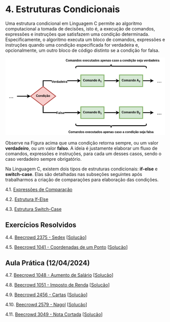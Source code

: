 # 4. Estruturas Condicionais

Uma estrutura condicional em Linguagem C permite ao algoritmo computacional a tomada de decisões, isto é, a execução de comandos, expressões e instruções que satisfazem uma condição determinada. Especificamente, o algoritmo executa um bloco de comandos, expressões e instruções quando uma condição especificada for verdadeira e, opcionalmente, um outro bloco de código distinto se a condição for falsa.

![Fluxograma if-else](images/ifelse_flowchart.png)

Observe na Figura acima que uma condição retorna sempre, ou um valor **verdadeiro**, ou um valor **falso**. A ideia é justamente elaborar um fluxo de comandos, expressões e instruções, para cada um desses casos, sendo o caso verdadeiro sempre obrigatório.

Na Linguagem C, existem dois tipos de estruturas condicionais: **if-else** e **switch-case**. Elas são detalhadas nas subseções seguintes após trabalharmos a criação de comparações para elaboração das condições.

4.1. [Expressões de Comparação](comparacao.md)

4.2. [Estrutura If-Else](ifelse.md)

4.3. [Estrutura Switch-Case](switchcase.md)

## Exercícios Resolvidos

4.4. [Beecrowd 2375 - Sedex](https://judge.beecrowd.com/pt/problems/view/2375) [[Solucão](beecrowd_2375.md)]

4.5. [Beecrowd 1041 - Coordenadas de um Ponto](https://judge.beecrowd.com/pt/problems/view/1041) [[Solucão](beecrowd_1041.md)]


## Aula Prática (12/04/2024)

4.7. [Beecrowd 1048 - Aumento de Salário](https://judge.beecrowd.com/pt/problems/view/1048) [[Solucão](beecrowd_1048.c)]

4.8. [Beecrowd 1051 - Imposto de Renda](https://judge.beecrowd.com/pt/problems/view/1051) [[Solucão](beecrowd_1051.c)]

4.9. [Beecrowd 2456 - Cartas](https://judge.beecrowd.com/pt/problems/view/2456) [[Solucão](beecrowd_2456.c)]

4.10. [Beecrowd 2579 - Nagol](https://judge.beecrowd.com/pt/problems/view/2579) [[Solucão](beecrowd_2579.c)]

4.11. [Beecrowd 3049 - Nota Cortada](https://judge.beecrowd.com/pt/problems/view/3049) [[Solucão](beecrowd_3049.c)]

